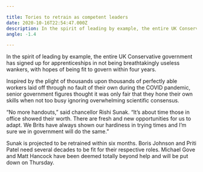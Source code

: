 ```yaml
---

title: Tories to retrain as competent leaders
date: 2020-10-16T22:54:47.000Z
description: In the spirit of leading by example, the entire UK Conservative government has signed up for apprenticeships in not being breathtakingly useless wankers, with hopes of being fit to govern within four years.
angle: -1.4

---
```


In the spirit of leading by example, the entire UK Conservative government has signed up for apprenticeships in not being breathtakingly useless wankers, with hopes of being fit to govern within four years.

Inspired by the plight of thousands upon thousands of perfectly able workers laid off through no fault of their own during the COVID pandemic, senior government figures thought it was only fair that they hone their own skills when not too busy ignoring overwhelming scientific consensus.

“No more handouts,” said chancellor Rishi Sunak. “It’s about time those in office showed their worth. There are fresh and new opportunities for us to adapt. We Brits have always shown our hardiness in trying times and I’m sure we in government will do the same.”

Sunak is projected to be retrained within six months. Boris Johnson and Priti Patel need several decades to be fit for their respective roles. Michael Gove and Matt Hancock have been deemed totally beyond help and will be put down on Thursday.